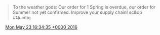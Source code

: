 > To the weather gods: Our order for 1 Spring is overdue, our order for Summer not yet confirmed\. Improve your supply chain\! sc&amp;op \#Quintiq

<img src="../../media/tweet.ico" width="12" /> [Mon May 23 16:34:35 +0000 2016](https://twitter.com/DromerDenker/status/734784600455716864)